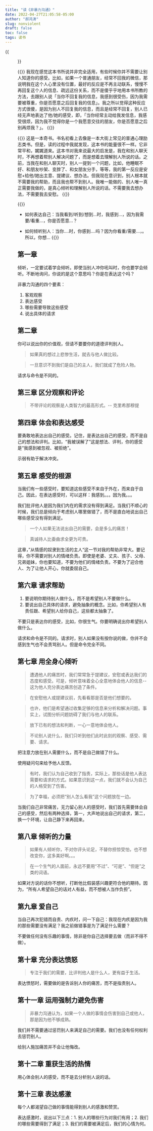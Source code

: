 ```yaml
---
title: "读《非暴力沟通》"
date: 2022-04-27T21:05:58-05:00
author: "郝鸿涛"
slug: nonviolent
draft: false
toc: false
tags: 读书
---
```

{{<figure src="/media/cnblog/non-violent.png" caption="非暴力沟通">}}

{{<block class="warning">}}
我现在感觉这本书所说并非完全适用，有些时候你并不需要让别人知道你的感受。比如，如果一个普通朋友，经常不回我的微信，那说明我在这个人心里没有位置，最好的反应是不再主动联系，慢慢不再回复这个人的信息、疏远这份关系，而不是傻乎乎地用本书所教的方法，去跟别人说「当你不回复我的信息，我感到很受伤，因为我需要被尊重，你是否愿意之后回复我的信息」。我之所以觉得这种反应方式很傻，是因为别人不回复我的信息，而且是经常不回复，别人已经无声地表达了他/她的感受，即，「当你经常主动给我发信息，我感受很烦，因为我不觉得你是一个我愿意交往的朋友，你是否愿意之后别再烦我？」。
{{<end>}}

{{<block class="info">}}
这是一本奇书。书名初看上去像是一本大街上常见的普通心理励志类书。但是，读的过程中我就发现，这本书的能量很不一样。它非常平和，娓娓道来。这本书对我来说最大的启发是，我在和别人聊天时，不再想着帮别人解决问题了，而是想着去理解别人所说的话。之前，当我在和别人聊天时，别人一提到一个问题，比如，他睡眠不好、和朋友吵架、变胖了、和女朋友分手，等等，我的第一反应是安慰+给他/她出主意、提建议、想办法。但我现在意识到，别人根本就不需要我的帮助，而且我也帮不到别人。我唯一能做的、别人唯一真正需要我做的，是真心倾听和理解别人所说的话。不需要我去想办法，不需要我去安慰。
{{<end>}}

{{<block class="info">}}
- 如何表达自己：当我看到/听到/想到...时，我感到...，因为我需要/看重...，你是否愿意...？

- 如何倾听别人：当你....时，你感到....吗？因为你看重/需要...，。所以，你想...
{{<end>}}

## 第一章

倾听，一定要试着学会倾听。即使当别人冲你吼叫时，你也要学会倾听。不断地询问，你说的是这个意思吗？你是在表达这个吗？

非暴力沟通的四个要素：
  1. 客观观察
  2. 表达感受
  3. 哪些需要导致这些感受
  4. 说出具体的请求

## 第二章

你可以说出你的价值观，但请不要要你的道德评判别人。

>如果真的想过上悲惨生活，就去与他人做比较。

>一旦意识不到我们是自己的主人，我们就成了危险人物。

请求与命令是不同的。

## 第三章 区分观察和评论

>不带评论的观察是人类智力的最高形式。-- 克里希那穆提

## 第四章 体会和表达感受

要勇敢地表达出自己的感受。记住，是表达出自己的感受，而不是自己的想法和评判。比如，“我被误解了”这是想法、评判，你的感受是“我感到被忽视、被拒绝”。

示弱有助于解决冲突。 

## 第五章 感受的根源

当我们有一些感受时，要知道这些感受不来自于外在，而来自于自己。因此，在表达感受时，可以这样：我感到。。。因为我。。。

我们批评他人是因为我们内在的需求没有得到满足。当我们不顺心的时候，我们总是倾向于考虑别人哪里做错了，而不是直白地说出自己哪些感受没有得到满足。

>一个人如果无法说出自己的需要，会是多么的痛苦！

>真诚待人比委曲求全更为可贵。

这章，”从情感的奴隶到生活的主人“这一节对我的帮助非常大。要记得，你不需要对别人的情绪负责。即使是老婆、丈夫、孩子、父母、兄弟姐妹，你也要知道，不要为他们的情绪负责。不要为了迎合他人、为了让他人开心，你就委屈自己。

## 第六章 请求帮助

1. 要说明你期待别人做什么，而不是希望别人不要做什么。
2. 要说出自己具体的请求，避免抽象的概念。比如，你希望别人有责任跟、希望别人给你自己，这些都太抽象了。

不要只是表达你的感受，比如，你很生气。你要明确说出你希望别人做什么。

请求和命令是不同的。请求时，别人如果没有按你说的做，你并不会感到生气也不会责骂别人。但是命令完全不同。

## 第七章 用全身心倾听

>遭遇他人的痛苦时，我们常常急于提建议，安慰或表达我们的态度和感受。可是，倾听意味着全心全意地体会他人的信息--这为他人充分表达痛苦创造了条件。

>在安慰他人或提建议前，先看看那是否是他们想要的。

>也许，他们是希望通过收集足够的信息来分析和解决问题。事实上，试图分析问题妨碍了我们与他人的联系。

>放下已有的想法和判断，一心一意地体会他人。

>不论别人说什么，我们只听到他们此时此刻的观察、感受、需要、请求。

把注意力放在别人需要什么，而不是自己做错了什么。

使用疑问句来给予他人反馈。

>有时，我们认为自己收到了指责，实际上，那些话是他人表达需要和请求的方式。如果意识到这一点，我们就不会认为自己的人格受到了伤害。

>为了幸福，必须把“别人怎么看我”这个问题放在一边。

当我们自己非常痛苦，无力留心别人的感受时，我们首先需要体会自己的感受，然后有两种选择，第一，大声地说出自己的请求，第二，换一个环境，让自己静下来再回来。

## 第八章 倾听的力量

>如果有人倾听你，不对你评头论足，不替你担惊受怕，也不想改变你，这多美好啊。。。

>在一个生气的人面前，永远不要用“不过”、“可是”、“但是”之类的词语。

如果对方说的话你不想听，打断他比假装感兴趣更符合他的期待。因为，“所有人希望自己的话对人有益，而不想被人当作负担”。

## 第九章 爱自己

当自己再次犯错而自责、内疚时，问一下自己：我现在内疚是因为我的那些需要没有满足？我之前做错事是为了满足什么需要？

不要做任何没有乐趣的事情，除非是你自己选择要去做（而非不得不做）。

## 第十章 充分表达愤怒

>专注于我们的需要，比评判他人是什么人，更有益于生活。

表达愤怒时，需要做的是告诉别人你的痛苦，而不是指责别人。

## 第十一章 运用强制力避免伤害

>非暴力沟通认为，如果一个人做的事情会伤害到自己或他人，那是因为他不够成熟。

我们并不需要通过惩罚别人来满足自己的需要。我们也没有任何权利去惩罚别人。

给别人施加痛苦并不会让他悔改。

## 第十二章 重获生活的热情

用心体会别人的感受，而不是去分析别人说的话。

## 第十三章 表达感激

每个人都渴望自己做的事情能得到别人的感激和赞赏。

表达感激时，说出以下三点：1. 别人的哪些行为对我们有用；2. 我们的哪些需要得到了满足；3. 我们的需要被满足后，我们的心情为何。